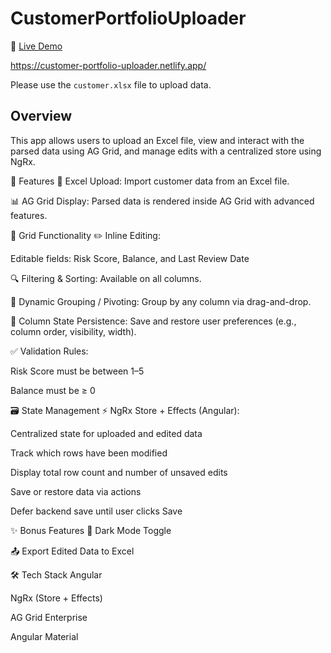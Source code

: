 
# CustomerPortfolioUploader

🔗 [Live Demo](https://customer-portfolio-uploader.netlify.app/)

https://customer-portfolio-uploader.netlify.app/

Please use the `customer.xlsx` file to upload data.

## Overview

This app allows users to upload an Excel file, view and interact with the parsed data using AG Grid, and manage edits with a centralized store using NgRx.

🔧 Features
📁 Excel Upload: Import customer data from an Excel file.

📊 AG Grid Display: Parsed data is rendered inside AG Grid with advanced features.

🧮 Grid Functionality
✏️ Inline Editing:

Editable fields: Risk Score, Balance, and Last Review Date

🔍 Filtering & Sorting: Available on all columns.

🧩 Dynamic Grouping / Pivoting: Group by any column via drag-and-drop.

💾 Column State Persistence: Save and restore user preferences (e.g., column order, visibility, width).

✅ Validation Rules:

Risk Score must be between 1–5

Balance must be ≥ 0

🗃️ State Management
⚡ NgRx Store + Effects (Angular):

Centralized state for uploaded and edited data

Track which rows have been modified

Display total row count and number of unsaved edits

Save or restore data via actions

Defer backend save until user clicks Save

✨ Bonus Features
🌙 Dark Mode Toggle

📤 Export Edited Data to Excel

🛠️ Tech Stack
Angular

NgRx (Store + Effects)

AG Grid Enterprise

Angular Material





